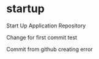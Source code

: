 # startup
Start Up Application Repository

Change for first commit test

Commit from github creating error
